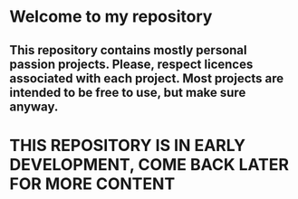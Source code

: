 # Welcome to my repository
## This repository contains mostly personal passion projects. Please, respect licences associated with each project. Most projects are intended to be free to use, but make sure anyway. 

# THIS REPOSITORY IS IN EARLY DEVELOPMENT, COME BACK LATER FOR MORE CONTENT
